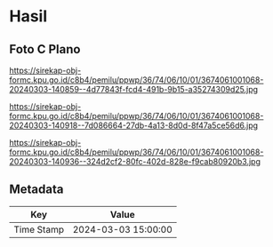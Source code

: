 # Hasil

## Foto C Plano

https://sirekap-obj-formc.kpu.go.id/c8b4/pemilu/ppwp/36/74/06/10/01/3674061001068-20240303-140859--4d77843f-fcd4-491b-9b15-a35274309d25.jpg

https://sirekap-obj-formc.kpu.go.id/c8b4/pemilu/ppwp/36/74/06/10/01/3674061001068-20240303-140918--7d086664-27db-4a13-8d0d-8f47a5ce56d6.jpg

https://sirekap-obj-formc.kpu.go.id/c8b4/pemilu/ppwp/36/74/06/10/01/3674061001068-20240303-140936--324d2cf2-80fc-402d-828e-f9cab80920b3.jpg


## Metadata

| Key        | Value               |
| ---------- | ------------------- |
| Time Stamp | 2024-03-03 15:00:00 |




